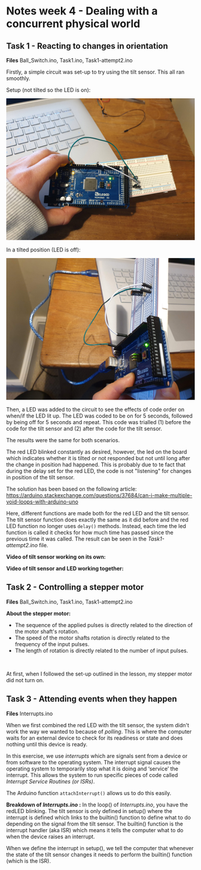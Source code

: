 # Notes week 4 - Dealing with a concurrent physical world

## Task 1 - Reacting to changes in orientation

**Files** Ball_Switch.ino, Task1.ino, Task1-attempt2.ino<br />

Firstly, a simple circuit was set-up to try using the tilt sensor. This all ran smoothly. <br />

Setup (not tilted so the LED is on):

<img src="flat.jpg" alt="Setup of tilt sensor with LED on."/>

In a tilted position (LED is off): 

<img src="tilted.jpg" alt="Tilt sensor in tilted position with LED off."/>

Then, a LED was added to the circuit to see the effects of code order on when/if the LED lit up. The LED was coded to be on for 5 seconds, followed by being off for 5 seconds and repeat. This code was trialled (1) before the code for the tilt sensor and (2) after the code for the tilt sensor. <br />

The results were the same for both scenarios. <br />

The red LED blinked constantly as desired, however, the led on the board which indicates whether it is tilted or not responded but not until long after the change in position had happened. This is probably due to te fact that during the delay set for the red LED, the code is not "listening" for changes in position of the tilt sensor. <br />

The solution has been based on the following article: https://arduino.stackexchange.com/questions/37684/can-i-make-multiple-void-loops-with-arduino-uno <br />

Here, different functions are made both for the red LED and the tilt sensor. The tilt sensor function does exactly the same as it did before and the red LED function no longer uses ```delay()``` methods. Instead, each time the led function is called it checks for how much time has passed since the previous time it was called. The result can be seen in the _Task1-attempt2.ino_ file. <br />

**Video of tilt sensor working on its own:** <br />

**Video of tilt sensor and LED working together:** <br />

## Task 2 - Controlling a stepper motor

**Files** Ball_Switch.ino, Task1.ino, Task1-attempt2.ino<br />

**About the stepper motor:** 
- The sequence of the applied pulses is directly related to the direction of the motor shaft's rotation.
- The speed of the motor shafts rotation is directly related to the frequency of the input pulses. 
- The length of rotation is directly related to the number of input pulses.

<br />

At first, when I followed the set-up outlined in the lesson, my stepper motor did not turn on.

## Task 3 - Attending events when they happen

**Files** Interrupts.ino <br />

When we first combined the red LED with the tilt sensor, the system didn't work the way we wanted to because of _polling_. This is where the computer waits for an external device to check for its readiness or state and does nothing until this device is ready. <br />

In this exercise, we use _interrupts_ which are signals sent from a device or from software to the operating system. The interrupt signal causes the operating system to temporarily stop what it is doing and ‘service’ the interrupt. This allows the system to run specific pieces of code called _Interrupt Service Routines (or ISRs)_. <br />

The Arduino function ```attachInterrupt()``` allows us to do this easily. 

**Breakdown of _Interrupts.ino_ :** In the loop() of _Interrupts.ino_, you have the redLED blinking. The tilt sensor is only defined in setup() where the interrupt is defined which links to the builtin() function to define what to do depending on the signal from the tilt sensor. The builtin() function is the interrupt handler (aka ISR) which means it tells the computer what to do when the device raises an interrupt. <br />

When we define the interrupt in setup(), we tell the computer that whenever the state of the tilt sensor changes it needs to perform the builtin() function (which is the ISR).
